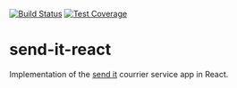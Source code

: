 [![Build Status](https://travis-ci.org/ozone4real/send-it-react.svg?branch=develop)](https://travis-ci.org/ozone4real/send-it-react)
[![Test Coverage](https://api.codeclimate.com/v1/badges/17cd1f6320331d7a3032/test_coverage)](https://codeclimate.com/github/ozone4real/send-it-react/test_coverage)

# send-it-react

Implementation of the <a href = "https://github.com/ozone4real/SEND-IT-APP"> send it</a> courrier service app in React.
